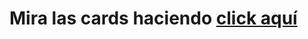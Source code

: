 # Mira las cards haciendo [click aquí](https://geraldogonzalez.github.io/cards/Cards/1-carta-por-defecto.html)

